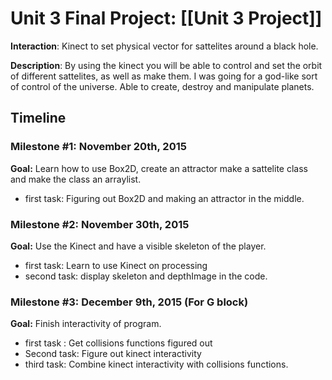 <h1>Unit 3 Final Project: [[Unit 3 Project]]</h1>

<strong>Interaction</strong>: Kinect to set physical vector for sattelites around a black hole.

<strong>Description</strong>: By using the kinect you will be able to control and set the orbit of different sattelites, as well as make them. I was going for a god-like
sort of control of the universe. Able to create, destroy and manipulate planets.

<h2>Timeline</h2>

<div>
  <h3>Milestone #1: November 20th, 2015 </h3>
  <strong>Goal:</strong> Learn how to use Box2D, create an attractor make a sattelite class and make the class an arraylist.			
  <ul>
    <li>first task: Figuring out Box2D and making an attractor in the middle.</li>
  </ul>
</div>

<p>
  <h3>Milestone #2: November 30th, 2015 </h3>
  <strong>Goal:</strong> Use the Kinect and have a visible skeleton of the player.
  <ul>
    <li>first task: Learn to use Kinect on processing</li>
    <li>second task: display skeleton and depthImage in the code.</li>
  </ul>
</p>

<div>
  <h3>Milestone #3: December 9th, 2015 (For G block)</br></h3>
  <strong>Goal:</strong> Finish interactivity of program.
  <ul>
    <li>first task : Get collisions functions figured out</li>
	<li>Second task: Figure out kinect interactivity</li>
    <li>third task: Combine kinect interactivity with collisions functions.</li>
  </ul>
</div>

